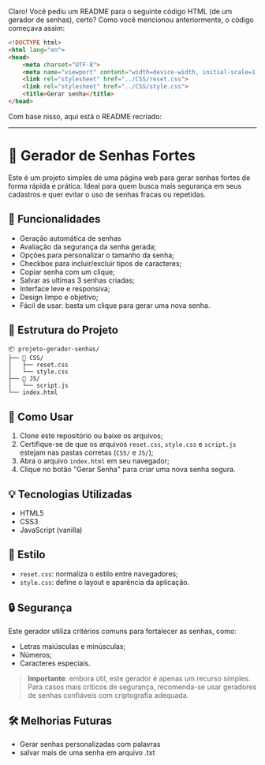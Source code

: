 Claro! Você pediu um README para o seguinte código HTML (de um gerador de senhas), certo? Como você mencionou anteriormente, o código começava assim:

```html
<!DOCTYPE html>
<html lang="en">
<head>
    <meta charset="UTF-8">
    <meta name="viewport" content="width=device-width, initial-scale=1.0">
    <link rel="stylesheet" href="../CSS/reset.css">
    <link rel="stylesheet" href="../CSS/style.css">
    <title>Gerar senha</title>
</head>
```

Com base nisso, aqui está o README recriado:

---

# 🔐 Gerador de Senhas Fortes

Este é um projeto simples de uma página web para gerar senhas fortes de forma rápida e prática. Ideal para quem busca mais segurança em seus cadastros e quer evitar o uso de senhas fracas ou repetidas.

## 📌 Funcionalidades

* Geração automática de senhas
* Avaliação da segurança da senha gerada;
* Opções para personalizar o tamanho da senha;
* Checkbox para incluir/excluir tipos de caracteres;
* Copiar senha com um clique;
* Salvar as ultimas 3 senhas criadas;
* Interface leve e responsiva;
* Design limpo e objetivo;
* Fácil de usar: basta um clique para gerar uma nova senha.

## 📁 Estrutura do Projeto

```
📦 projeto-gerador-senhas/
├── 📂 CSS/
│   ├── reset.css
│   └── style.css
├── 📂 JS/
│   └── script.js
└── index.html
```

## 🚀 Como Usar

1. Clone este repositório ou baixe os arquivos;
2. Certifique-se de que os arquivos `reset.css`, `style.css` e `script.js` estejam nas pastas corretas (`CSS/` e `JS/`);
3. Abra o arquivo `index.html` em seu navegador;
4. Clique no botão "Gerar Senha" para criar uma nova senha segura.

## 💡 Tecnologias Utilizadas

* HTML5
* CSS3
* JavaScript (vanilla)

## 🎨 Estilo

* `reset.css`: normaliza o estilo entre navegadores;
* `style.css`: define o layout e aparência da aplicação.

## 🔒 Segurança

Este gerador utiliza critérios comuns para fortalecer as senhas, como:

* Letras maiúsculas e minúsculas;
* Números;
* Caracteres especiais.

> **Importante**: embora útil, este gerador é apenas um recurso simples. Para casos mais críticos de segurança, recomenda-se usar geradores de senhas confiáveis com criptografia adequada.

## 🛠️ Melhorias Futuras

* Gerar senhas personalizadas com palavras
* salvar mais de uma senha em arquivo .txt
